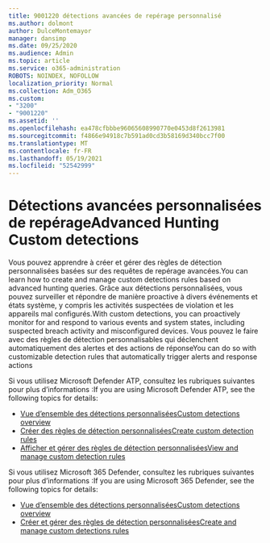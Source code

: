 ```yaml
---
title: 9001220 détections avancées de repérage personnalisé
ms.author: dolmont
author: DulceMontemayor
manager: dansimp
ms.date: 09/25/2020
ms.audience: Admin
ms.topic: article
ms.service: o365-administration
ROBOTS: NOINDEX, NOFOLLOW
localization_priority: Normal
ms.collection: Adm_O365
ms.custom:
- "3200"
- "9001220"
ms.assetid: ''
ms.openlocfilehash: ea478cfbbbe96065608990770e0453d8f2613981
ms.sourcegitcommit: f4866e94918c7b591ad0cd3b58169d340bcc7f00
ms.translationtype: MT
ms.contentlocale: fr-FR
ms.lasthandoff: 05/19/2021
ms.locfileid: "52542999"
---
```

# <a name="advanced-hunting-custom-detections"></a><span data-ttu-id="14443-102">Détections avancées personnalisées de repérage</span><span class="sxs-lookup"><span data-stu-id="14443-102">Advanced Hunting Custom detections</span></span>

<span data-ttu-id="14443-103">Vous pouvez apprendre à créer et gérer des règles de détection personnalisées basées sur des requêtes de repérage avancées.</span><span class="sxs-lookup"><span data-stu-id="14443-103">You can learn how to create and manage custom detections rules based on advanced hunting queries.</span></span> <span data-ttu-id="14443-104">Grâce aux détections personnalisées, vous pouvez surveiller et répondre de manière proactive à divers événements et états système, y compris les activités suspectées de violation et les appareils mal configurés.</span><span class="sxs-lookup"><span data-stu-id="14443-104">With custom detections, you can proactively monitor for and respond to various events and system states, including suspected breach activity and misconfigured devices.</span></span> <span data-ttu-id="14443-105">Vous pouvez le faire avec des règles de détection personnalisables qui déclenchent automatiquement des alertes et des actions de réponse</span><span class="sxs-lookup"><span data-stu-id="14443-105">You can do so with customizable detection rules that automatically trigger alerts and response actions</span></span>
  
<span data-ttu-id="14443-106">Si vous utilisez Microsoft Defender ATP, consultez les rubriques suivantes pour plus d’informations :</span><span class="sxs-lookup"><span data-stu-id="14443-106">If you are using Microsoft Defender ATP, see the following topics for details:</span></span> 
- [<span data-ttu-id="14443-107">Vue d’ensemble des détections personnalisées</span><span class="sxs-lookup"><span data-stu-id="14443-107">Custom detections overview</span></span>](/windows/security/threat-protection/microsoft-defender-atp/overview-custom-detections)
- [<span data-ttu-id="14443-108">Créer des règles de détection personnalisées</span><span class="sxs-lookup"><span data-stu-id="14443-108">Create custom detection rules</span></span>](/windows/security/threat-protection/microsoft-defender-atp/custom-detection-rules)
- [<span data-ttu-id="14443-109">Afficher et gérer des règles de détection personnalisées</span><span class="sxs-lookup"><span data-stu-id="14443-109">View and manage custom detection rules</span></span>](/windows/security/threat-protection/microsoft-defender-atp/custom-detections-manage)

<span data-ttu-id="14443-110">Si vous utilisez Microsoft 365 Defender, consultez les rubriques suivantes pour plus d’informations :</span><span class="sxs-lookup"><span data-stu-id="14443-110">If you are using Microsoft 365 Defender, see the following topics for details:</span></span> 
- [<span data-ttu-id="14443-111">Vue d’ensemble des détections personnalisées</span><span class="sxs-lookup"><span data-stu-id="14443-111">Custom detections overview</span></span>](/microsoft-365/security/mtp/custom-detections-overview)
- [<span data-ttu-id="14443-112">Créer et gérer des règles de détection personnalisées</span><span class="sxs-lookup"><span data-stu-id="14443-112">Create and manage custom detections rules</span></span>](/microsoft-365/security/mtp/custom-detection-rules)

